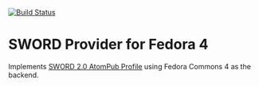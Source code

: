 [![Build Status](https://travis-ci.org/fcrepo4-labs/fcrepo4-swordserver.svg)](https://travis-ci.org/fcrepo4-labs/fcrepo4-swordserver)

# SWORD Provider for Fedora 4

Implements [SWORD 2.0 AtomPub Profile](http://swordapp.org/sword-v2/sword-v2-specifications/) using Fedora Commons 4 as the backend.

